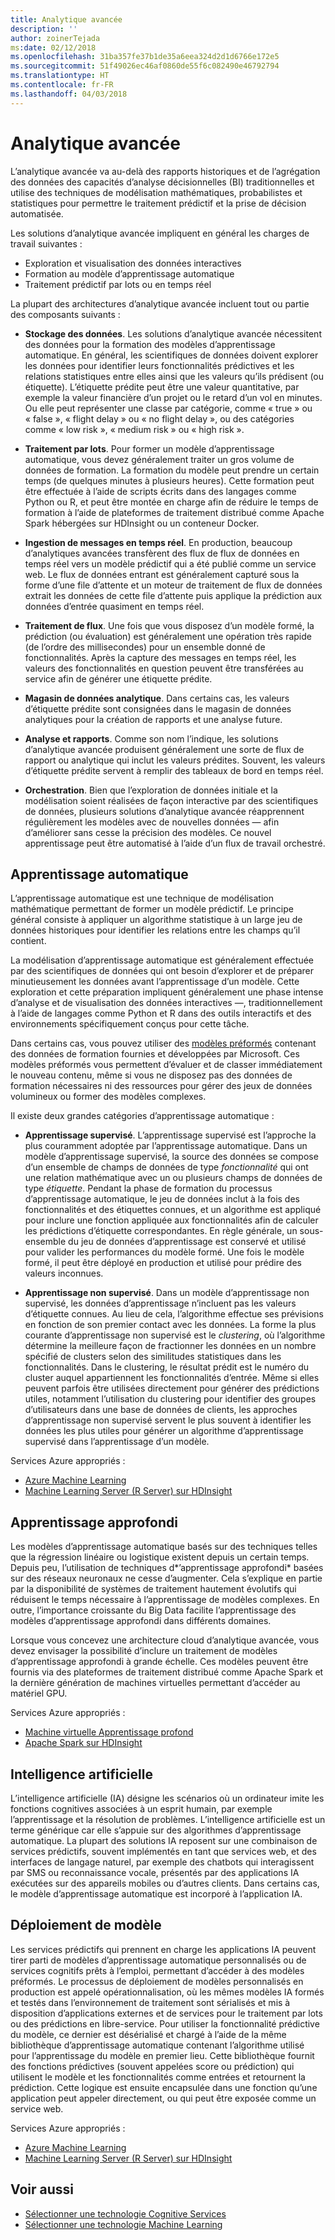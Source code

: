 ```yaml
---
title: Analytique avancée
description: ''
author: zoinerTejada
ms:date: 02/12/2018
ms.openlocfilehash: 31ba357fe37b1de35a6eea324d2d1d6766e172e5
ms.sourcegitcommit: 51f49026ec46af0860de55f6c082490e46792794
ms.translationtype: HT
ms.contentlocale: fr-FR
ms.lasthandoff: 04/03/2018
---
```

# <a name="advanced-analytics"></a>Analytique avancée

L’analytique avancée va au-delà des rapports historiques et de l’agrégation des données des capacités d’analyse décisionnelles (BI) traditionnelles et utilise des techniques de modélisation mathématiques, probabilistes et statistiques pour permettre le traitement prédictif et la prise de décision automatisée.

Les solutions d’analytique avancée impliquent en général les charges de travail suivantes :

* Exploration et visualisation des données interactives
* Formation au modèle d’apprentissage automatique
* Traitement prédictif par lots ou en temps réel

La plupart des architectures d’analytique avancée incluent tout ou partie des composants suivants :

* **Stockage des données**. Les solutions d’analytique avancée nécessitent des données pour la formation des modèles d’apprentissage automatique. En général, les scientifiques de données doivent explorer les données pour identifier leurs fonctionnalités prédictives et les relations statistiques entre elles ainsi que les valeurs qu’ils prédisent (ou étiquette). L’étiquette prédite peut être une valeur quantitative, par exemple la valeur financière d’un projet ou le retard d’un vol en minutes. Ou elle peut représenter une classe par catégorie, comme « true » ou « false », « flight delay » ou « no flight delay », ou des catégories comme « low risk », « medium risk » ou « high risk ».

* **Traitement par lots**. Pour former un modèle d’apprentissage automatique, vous devez généralement traiter un gros volume de données de formation. La formation du modèle peut prendre un certain temps (de quelques minutes à plusieurs heures). Cette formation peut être effectuée à l’aide de scripts écrits dans des langages comme Python ou R, et peut être montée en charge afin de réduire le temps de formation à l’aide de plateformes de traitement distribué comme Apache Spark hébergées sur HDInsight ou un conteneur Docker.

* **Ingestion de messages en temps réel**. En production, beaucoup d’analytiques avancées transfèrent des flux de flux de données en temps réel vers un modèle prédictif qui a été publié comme un service web. Le flux de données entrant est généralement capturé sous la forme d’une file d’attente et un moteur de traitement de flux de données extrait les données de cette file d’attente puis applique la prédiction aux données d’entrée quasiment en temps réel.  

* **Traitement de flux**. Une fois que vous disposez d’un modèle formé, la prédiction (ou évaluation) est généralement une opération très rapide (de l’ordre des millisecondes) pour un ensemble donné de fonctionnalités. Après la capture des messages en temps réel, les valeurs des fonctionnalités en question peuvent être transférées au service afin de générer une étiquette prédite.

* **Magasin de données analytique**. Dans certains cas, les valeurs d’étiquette prédite sont consignées dans le magasin de données analytiques pour la création de rapports et une analyse future.

* **Analyse et rapports**. Comme son nom l’indique, les solutions d’analytique avancée produisent généralement une sorte de flux de rapport ou analytique qui inclut les valeurs prédites. Souvent, les valeurs d’étiquette prédite servent à remplir des tableaux de bord en temps réel.

* **Orchestration**. Bien que l’exploration de données initiale et la modélisation soient réalisées de façon interactive par des scientifiques de données, plusieurs solutions d’analytique avancée réapprennent régulièrement les modèles avec de nouvelles données &mdash; afin d’améliorer sans cesse la précision des modèles. Ce nouvel apprentissage peut être automatisé à l’aide d’un flux de travail orchestré.

## <a name="machine-learning"></a>Apprentissage automatique
L’apprentissage automatique est une technique de modélisation mathématique permettant de former un modèle prédictif. Le principe général consiste à appliquer un algorithme statistique à un large jeu de données historiques pour identifier les relations entre les champs qu’il contient.

La modélisation d’apprentissage automatique est généralement effectuée par des scientifiques de données qui ont besoin d’explorer et de préparer minutieusement les données avant l’apprentissage d’un modèle. Cette exploration et cette préparation impliquent généralement une phase intense d’analyse et de visualisation des données interactives &mdash;, traditionnellement à l’aide de langages comme Python et R dans des outils interactifs et des environnements spécifiquement conçus pour cette tâche.

Dans certains cas, vous pouvez utiliser des [modèles préformés](/machine-learning-server/install/microsoftml-install-pretrained-models) contenant des données de formation fournies et développées par Microsoft. Ces modèles préformés vous permettent d’évaluer et de classer immédiatement le nouveau contenu, même si vous ne disposez pas des données de formation nécessaires ni des ressources pour gérer des jeux de données volumineux ou former des modèles complexes.

Il existe deux grandes catégories d’apprentissage automatique :

* **Apprentissage supervisé**. L’apprentissage supervisé est l’approche la plus couramment adoptée par l’apprentissage automatique. Dans un modèle d’apprentissage supervisé, la source des données se compose d’un ensemble de champs de données de type *fonctionnalité* qui ont une relation mathématique avec un ou plusieurs champs de données de type *étiquette*. Pendant la phase de formation du processus d’apprentissage automatique, le jeu de données inclut à la fois des fonctionnalités et des étiquettes connues, et un algorithme est appliqué pour inclure une fonction appliquée aux fonctionnalités afin de calculer les prédictions d’étiquette correspondantes. En règle générale, un sous-ensemble du jeu de données d’apprentissage est conservé et utilisé pour valider les performances du modèle formé. Une fois le modèle formé, il peut être déployé en production et utilisé pour prédire des valeurs inconnues. 

* **Apprentissage non supervisé**. Dans un modèle d’apprentissage non supervisé, les données d’apprentissage n’incluent pas les valeurs d’étiquette connues. Au lieu de cela, l’algorithme effectue ses prévisions en fonction de son premier contact avec les données. La forme la plus courante d’apprentissage non supervisé est le *clustering*, où l’algorithme détermine la meilleure façon de fractionner les données en un nombre spécifié de clusters selon des similitudes statistiques dans les fonctionnalités. Dans le clustering, le résultat prédit est le numéro du cluster auquel appartiennent les fonctionnalités d’entrée. Même si elles peuvent parfois être utilisées directement pour générer des prédictions utiles, notamment l’utilisation du clustering pour identifier des groupes d’utilisateurs dans une base de données de clients, les approches d’apprentissage non supervisé servent le plus souvent à identifier les données les plus utiles pour générer un algorithme d’apprentissage supervisé dans l’apprentissage d’un modèle.

Services Azure appropriés :

- [Azure Machine Learning](/azure/machine-learning/)
- [Machine Learning Server (R Server) sur HDInsight](/azure/hdinsight/r-server/r-server-overview)

## <a name="deep-learning"></a>Apprentissage approfondi

Les modèles d’apprentissage automatique basés sur des techniques telles que la régression linéaire ou logistique existent depuis un certain temps. Depuis peu, l’utilisation de techniques d*’apprentissage approfondi* basées sur des réseaux neuronaux ne cesse d’augmenter. Cela s’explique en partie par la disponibilité de systèmes de traitement hautement évolutifs qui réduisent le temps nécessaire à l’apprentissage de modèles complexes. En outre, l’importance croissante du Big Data facilite l’apprentissage des modèles d’apprentissage approfondi dans différents domaines.

Lorsque vous concevez une architecture cloud d’analytique avancée, vous devez envisager la possibilité d’inclure un traitement de modèles d’apprentissage approfondi à grande échelle. Ces modèles peuvent être fournis via des plateformes de traitement distribué comme Apache Spark et la dernière génération de machines virtuelles permettant d’accéder au matériel GPU.

Services Azure appropriés :

- [Machine virtuelle Apprentissage profond](/azure/machine-learning/data-science-virtual-machine/deep-learning-dsvm-overview)
- [Apache Spark sur HDInsight](/azure/hdinsight/spark/apache-spark-overview)

## <a name="artificial-intelligence"></a>Intelligence artificielle

L’intelligence artificielle (IA) désigne les scénarios où un ordinateur imite les fonctions cognitives associées à un esprit humain, par exemple l’apprentissage et la résolution de problèmes. L’intelligence artificielle est un terme générique car elle s’appuie sur des algorithmes d’apprentissage automatique. La plupart des solutions IA reposent sur une combinaison de services prédictifs, souvent implémentés en tant que services web, et des interfaces de langage naturel, par exemple des chatbots qui interagissent par SMS ou reconnaissance vocale, présentés par des applications IA exécutées sur des appareils mobiles ou d’autres clients. Dans certains cas, le modèle d’apprentissage automatique est incorporé à l’application IA. 

## <a name="model-deployment"></a>Déploiement de modèle

Les services prédictifs qui prennent en charge les applications IA peuvent tirer parti de modèles d’apprentissage automatique personnalisés ou de services cognitifs prêts à l’emploi, permettant d’accéder à des modèles préformés. Le processus de déploiement de modèles personnalisés en production est appelé opérationnalisation, où les mêmes modèles IA formés et testés dans l’environnement de traitement sont sérialisés et mis à disposition d’applications externes et de services pour le traitement par lots ou des prédictions en libre-service. Pour utiliser la fonctionnalité prédictive du modèle, ce dernier est désérialisé et chargé à l’aide de la même bibliothèque d’apprentissage automatique contenant l’algorithme utilisé pour l’apprentissage du modèle en premier lieu. Cette bibliothèque fournit des fonctions prédictives (souvent appelées score ou prédiction) qui utilisent le modèle et les fonctionnalités comme entrées et retournent la prédiction. Cette logique est ensuite encapsulée dans une fonction qu’une application peut appeler directement, ou qui peut être exposée comme un service web. 

Services Azure appropriés :

- [Azure Machine Learning](/azure/machine-learning/)
- [Machine Learning Server (R Server) sur HDInsight](/azure/hdinsight/r-server/r-server-overview)


## <a name="see-also"></a>Voir aussi

- [Sélectionner une technologie Cognitive Services](../technology-choices/cognitive-services.md)
- [Sélectionner une technologie Machine Learning](../technology-choices/data-science-and-machine-learning.md)
